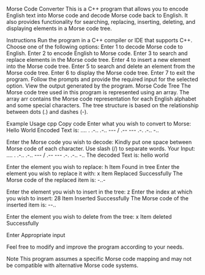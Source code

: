 Morse Code Converter
This is a C++ program that allows you to encode English text into Morse code and decode Morse code back to English. It also provides functionality for searching, replacing, inserting, deleting, and displaying elements in a Morse code tree.

Instructions
Run the program in a C++ compiler or IDE that supports C++.
Choose one of the following options:
Enter 1 to decode Morse code to English.
Enter 2 to encode English to Morse code.
Enter 3 to search and replace elements in the Morse code tree.
Enter 4 to insert a new element into the Morse code tree.
Enter 5 to search and delete an element from the Morse code tree.
Enter 6 to display the Morse code tree.
Enter 7 to exit the program.
Follow the prompts and provide the required input for the selected option.
View the output generated by the program.
Morse Code Tree
The Morse code tree used in this program is represented using an array. The array arr contains the Morse code representation for each English alphabet and some special characters. The tree structure is based on the relationship between dots (.) and dashes (-).

Example Usage
cpp
Copy code
Enter what you wish to convert to Morse: Hello World
Encoded Text is: .... . .-.. .-.. --- / .-- --- .-. .-.. -..

Enter the Morse code you wish to decode:
Kindly put one space between Morse code of each character.
Use slash (/) to separate words.
Your Input: .... . .-.. .-.. --- / .-- --- .-. .-.. -..
The decoded Text is: hello world

Enter the element you wish to replace: h
Item Found in tree
Enter the element you wish to replace it with: x
Item Replaced Successfully
The Morse code of the replaced item is: -..-

Enter the element you wish to insert in the tree: z
Enter the index at which you wish to insert: 28
Item Inserted Successfully
The Morse code of the inserted item is: --..

Enter the element you wish to delete from the tree: x
Item deleted Successfully

Enter Appropriate input

Feel free to modify and improve the program according to your needs.

Note
This program assumes a specific Morse code mapping and may not be compatible with alternative Morse code systems.
